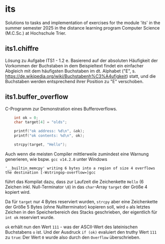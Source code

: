 # its
Solutions to tasks and implementation of exercises for the module 'its' in the summer semester 2025 in the distance learning program Computer Science (M.C.Sc.) at Hochschule Trier.


## its1.chiffre 
Lösung zu Aufgabe ITS1 - 1.2 e.
Basierend auf der absoluten Häufigkeit der Vorkommen der Buchstaben in dem Beispieltext
findet ein einfacher Abgleich mit dem häufigsten Buchstaben im dt. Alphabet 
("E", s. https://de.wikipedia.org/wiki/Buchstabenh%C3%A4ufigkeit) statt, und die Buchstaben
werden entsprechend ihrer Position zu "E" verschoben. 

## its1.buffer_overflow
C-Programm zur Demonstration eines Bufferoverflows.

```c
    int ok = 0;
    char target[4] = "olds";  

    printf("ok address: %d\n", &ok);
    printf("ok contents: %d\n", ok);

    strcpy(target, "Hello");
```

Auch wenn die meisten Compiler mittlerweile zumindest eine Warnung generieren, wie bspw. `gcc v14.2.0` unter Windows

```
'__builtin_memcpy' writing 6 bytes into a region of size 4 overflows the destination [-Wstringop-overflow=]gcc
```

führt das Kompilat dazu, dass zur Laufzeit die Zeichenkette `Hello` (6 Zeichen inkl. Null-Terminator `\0`) in das `char`-Array `target` der Größe 4 kopiert wird.

Da für `target` nur 4 Bytes reserviert wurden, `strcpy` aber eine Zeichenkette der Größe 5 Bytes (ohne Nullterminator) kopieren soll, wird `o` als letztes Zeichen in den Speicherbereich des Stacks geschrieben, der eigentlich für `int ok` reserviert wurde.

`ok` erhält nun den Wert `111`  - was der ASCII-Wert des lateinischen Buchstabens `o` ist. Und der Ausdruck `if (ok)` evaluiert den truthy Wert `111` zu `true`: Der Wert `0` wurde also durch den `Overflow` überschrieben. 